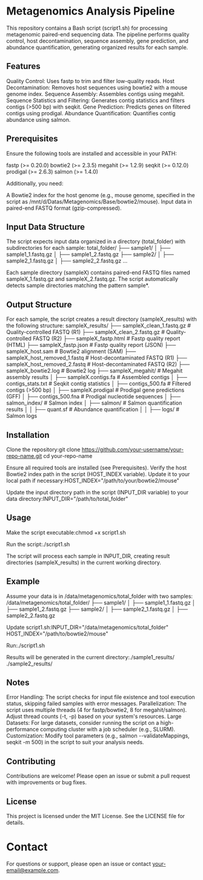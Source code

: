 # **Metagenomics Analysis Pipeline**  

This repository contains a Bash script (script1.sh) for processing metagenomic paired-end sequencing data. The pipeline performs quality control, host decontamination, sequence assembly, gene prediction, and abundance quantification, generating organized results for each sample.  

## Features

Quality Control: Uses fastp to trim and filter low-quality reads.
Host Decontamination: Removes host sequences using bowtie2 with a mouse genome index.
Sequence Assembly: Assembles contigs using megahit.
Sequence Statistics and Filtering: Generates contig statistics and filters contigs (>500 bp) with seqkit.
Gene Prediction: Predicts genes on filtered contigs using prodigal.
Abundance Quantification: Quantifies contig abundance using salmon.

## Prerequisites
Ensure the following tools are installed and accessible in your PATH:

fastp (>= 0.20.0)
bowtie2 (>= 2.3.5)
megahit (>= 1.2.9)
seqkit (>= 0.12.0)
prodigal (>= 2.6.3)
salmon (>= 1.4.0)

Additionally, you need:

A Bowtie2 index for the host genome (e.g., mouse genome, specified in the script as /mnt/d/Datas/Metagenomics/Base/bowtie2/mouse).
Input data in paired-end FASTQ format (gzip-compressed).

## Input Data Structure
The script expects input data organized in a directory (total_folder) with subdirectories for each sample:
total_folder/
├── sample1/
│   ├── sample1_1.fastq.gz
│   ├── sample1_2.fastq.gz
├── sample2/
│   ├── sample2_1.fastq.gz
│   ├── sample2_2.fastq.gz
...


Each sample directory (sampleX) contains paired-end FASTQ files named sampleX_1.fastq.gz and sampleX_2.fastq.gz.
The script automatically detects sample directories matching the pattern sample*.

## Output Structure
For each sample, the script creates a result directory (sampleX_results) with the following structure:
sampleX_results/
├── sampleX_clean_1.fastq.gz        # Quality-controlled FASTQ (R1)
├── sampleX_clean_2.fastq.gz        # Quality-controlled FASTQ (R2)
├── sampleX_fastp.html              # Fastp quality report (HTML)
├── sampleX_fastp.json              # Fastp quality report (JSON)
├── sampleX_host.sam                # Bowtie2 alignment (SAM)
├── sampleX_host_removed_1.fastq    # Host-decontaminated FASTQ (R1)
├── sampleX_host_removed_2.fastq    # Host-decontaminated FASTQ (R2)
├── sampleX_bowtie2.log             # Bowtie2 log
├── sampleX_megahit/                # Megahit assembly results
│   ├── sampleX.contigs.fa          # Assembled contigs
│   ├── contigs_stats.txt           # Seqkit contig statistics
│   ├── contigs_500.fa              # Filtered contigs (>500 bp)
│   ├── sampleX.prodigal            # Prodigal gene predictions (GFF)
│   ├── contigs_500.fna             # Prodigal nucleotide sequences
│   ├── salmon_index/               # Salmon index
│   ├── salmon/                     # Salmon quantification results
│   │   ├── quant.sf                # Abundance quantification
│   │   ├── logs/                   # Salmon logs

## Installation

Clone the repository:git clone https://github.com/your-username/your-repo-name.git
cd your-repo-name


Ensure all required tools are installed (see Prerequisites).
Verify the host Bowtie2 index path in the script (HOST_INDEX variable). Update it to your local path if necessary:HOST_INDEX="/path/to/your/bowtie2/mouse"


Update the input directory path in the script (INPUT_DIR variable) to your data directory:INPUT_DIR="/path/to/total_folder"



## Usage

Make the script executable:chmod +x script1.sh


Run the script:./script1.sh

The script will process each sample in INPUT_DIR, creating result directories (sampleX_results) in the current working directory.

## Example
Assume your data is in /data/metagenomics/total_folder with two samples:
/data/metagenomics/total_folder/
├── sample1/
│   ├── sample1_1.fastq.gz
│   ├── sample1_2.fastq.gz
├── sample2/
│   ├── sample2_1.fastq.gz
│   ├── sample2_2.fastq.gz


Update script1.sh:INPUT_DIR="/data/metagenomics/total_folder"
HOST_INDEX="/path/to/bowtie2/mouse"


Run:./script1.sh


Results will be generated in the current directory:./sample1_results/
./sample2_results/



## Notes

Error Handling: The script checks for input file existence and tool execution status, skipping failed samples with error messages.
Parallelization: The script uses multiple threads (4 for fastp/bowtie2, 8 for megahit/salmon). Adjust thread counts (-t, -p) based on your system's resources.
Large Datasets: For large datasets, consider running the script on a high-performance computing cluster with a job scheduler (e.g., SLURM).
Customization: Modify tool parameters (e.g., salmon --validateMappings, seqkit -m 500) in the script to suit your analysis needs.

## Contributing
Contributions are welcome! Please open an issue or submit a pull request with improvements or bug fixes.


## License
This project is licensed under the MIT License. See the LICENSE file for details.


# Contact
For questions or support, please open an issue or contact your-email@example.com.

